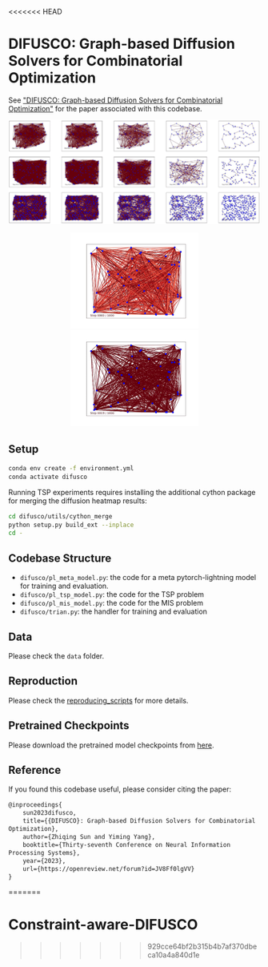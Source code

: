 <<<<<<< HEAD
# DIFUSCO: Graph-based Diffusion Solvers for Combinatorial Optimization

See ["DIFUSCO: Graph-based Diffusion Solvers for Combinatorial Optimization"](https://arxiv.org/abs/2302.08224) for the paper associated with this codebase.

![Alt text](tsp_illustration.png?raw=true "TSP Illustration of DIFUSCO")

<div align="center">
    <img src="gaussian_difusco_demo_v2.gif" alt="Gaussian" width="256px">
  <img src="bernouli_difusco_demo.gif" alt="Bernouli" width="256px">
</div>

## Setup

```bash
conda env create -f environment.yml
conda activate difusco
```

Running TSP experiments requires installing the additional cython package for merging the diffusion heatmap results:

```bash
cd difusco/utils/cython_merge
python setup.py build_ext --inplace
cd -
```

## Codebase Structure

* `difusco/pl_meta_model.py`: the code for a meta pytorch-lightning model for training and evaluation.
* `difusco/pl_tsp_model.py`: the code for the TSP problem
* `difusco/pl_mis_model.py`: the code for the MIS problem
* `difusco/trian.py`: the handler for training and evaluation

## Data

Please check the `data` folder.

## Reproduction

Please check the [reproducing_scripts](reproducing_scripts.md) for more details.

## Pretrained Checkpoints

Please download the pretrained model checkpoints from [here](https://drive.google.com/drive/folders/1IjaWtkqTAs7lwtFZ24lTRspE0h1N6sBH?usp=sharing).

## Reference

If you found this codebase useful, please consider citing the paper:

```
@inproceedings{
    sun2023difusco,
    title={{DIFUSCO}: Graph-based Diffusion Solvers for Combinatorial Optimization},
    author={Zhiqing Sun and Yiming Yang},
    booktitle={Thirty-seventh Conference on Neural Information Processing Systems},
    year={2023},
    url={https://openreview.net/forum?id=JV8Ff0lgVV}
}
```
=======
# Constraint-aware-DIFUSCO
>>>>>>> 929cce64bf2b315b4b7af370dbeca10a4a840d1e
